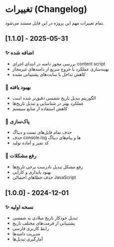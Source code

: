 # تغییرات (Changelog)

تمام تغییرات مهم این پروژه در این فایل مستند می‌شود.

## [1.1.0] - 2025-05-31

### ✨ اضافه شده
- بررسی مجوز دامنه در ابتدای اجرای content script
- بهینه‌سازی عملکرد با خروج سریع از دامنه‌های غیرمجاز
- کاهش تداخل با سایت‌های پشتیبانی نشده

### 🔧 بهبود یافته
- الگوریتم تبدیل تاریخ شمسی دقیق‌تر شده است
- عملکرد بهتر در شناسایی و تبدیل تاریخ‌ها
- کاهش استفاده از منابع سیستم

### 🧹 پاک‌سازی
- حذف تمام فایل‌های تست و دیباگ
- حذف console.log ها و پیام‌های دیباگ
- کد تمیز و آماده تولید

### 🐛 رفع مشکلات
- رفع مشکل تبدیل نادرست برخی تاریخ‌ها
- بهبود پایداری و کارایی
- حذف خطاهای احتمالی JavaScript

## [1.0.0] - 2024-12-01

### ✨ نسخه اولیه
- تبدیل خودکار تاریخ میلادی به شمسی
- پشتیبانی از فرمت‌های مختلف تاریخ
- رابط کاربری فارسی
- مدیریت دامنه‌ها
- آمارگیری تبدیل‌ها
